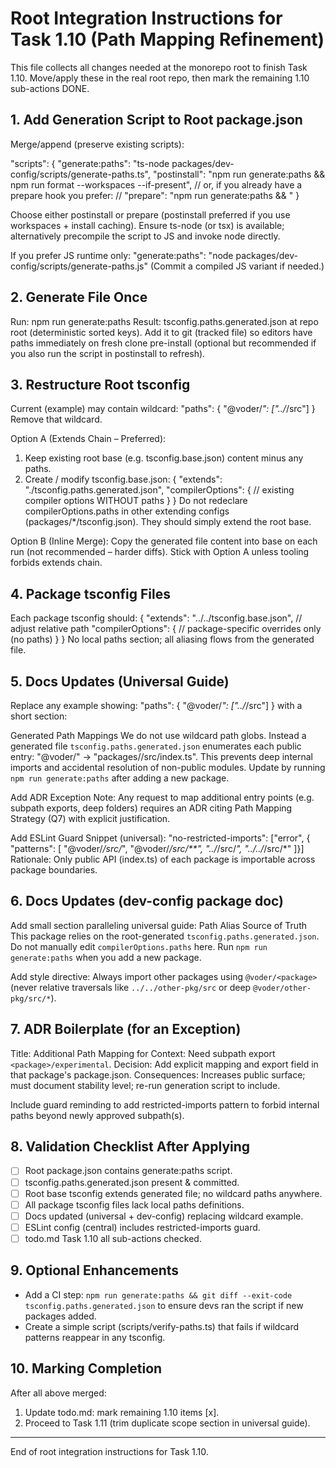 # Root Integration Instructions for Task 1.10 (Path Mapping Refinement)

This file collects all changes needed at the monorepo root to finish Task 1.10. Move/apply these in the real root repo, then mark the remaining 1.10 sub-actions DONE.

## 1. Add Generation Script to Root package.json
Merge/append (preserve existing scripts):

"scripts": {
  "generate:paths": "ts-node packages/dev-config/scripts/generate-paths.ts",
  "postinstall": "npm run generate:paths && npm run format --workspaces --if-present",
  // or, if you already have a prepare hook you prefer:
  // "prepare": "npm run generate:paths && <existing>"
}

Choose either postinstall or prepare (postinstall preferred if you use workspaces + install caching). Ensure ts-node (or tsx) is available; alternatively precompile the script to JS and invoke node directly.

If you prefer JS runtime only:
"generate:paths": "node packages/dev-config/scripts/generate-paths.js"
(Commit a compiled JS variant if needed.)

## 2. Generate File Once
Run: npm run generate:paths
Result: tsconfig.paths.generated.json at repo root (deterministic sorted keys).
Add it to git (tracked file) so editors have paths immediately on fresh clone pre-install (optional but recommended if you also run the script in postinstall to refresh).

## 3. Restructure Root tsconfig
Current (example) may contain wildcard:
"paths": { "@voder/*": ["../*/src"] }
Remove that wildcard.

Option A (Extends Chain – Preferred):
1. Keep existing root base (e.g. tsconfig.base.json) content minus any paths.
2. Create / modify tsconfig.base.json:
{
  "extends": "./tsconfig.paths.generated.json",
  "compilerOptions": {
    // existing compiler options WITHOUT paths
  }
}
Do not redeclare compilerOptions.paths in other extending configs (packages/*/tsconfig.json). They should simply extend the root base.

Option B (Inline Merge):
Copy the generated file content into base on each run (not recommended – harder diffs). Stick with Option A unless tooling forbids extends chain.

## 4. Package tsconfig Files
Each package tsconfig should:
{
  "extends": "../../tsconfig.base.json", // adjust relative path
  "compilerOptions": {
    // package-specific overrides only (no paths)
  }
}
No local paths section; all aliasing flows from the generated file.

## 5. Docs Updates (Universal Guide)
Replace any example showing:
"paths": { "@voder/*": ["../*/src"] }
with a short section:

Generated Path Mappings
We do not use wildcard path globs. Instead a generated file `tsconfig.paths.generated.json` enumerates each public entry: "@voder/<pkg>" -> "packages/<pkg>/src/index.ts". This prevents deep internal imports and accidental resolution of non-public modules. Update by running `npm run generate:paths` after adding a new package.

Add ADR Exception Note:
Any request to map additional entry points (e.g. subpath exports, deep folders) requires an ADR citing Path Mapping Strategy (Q7) with explicit justification.

Add ESLint Guard Snippet (universal):
"no-restricted-imports": ["error", { "patterns": [
  "@voder/*/src/*",
  "@voder/*/src/**",
  "../*/src/*",
  "../../*/src/*"
]}]
Rationale: Only public API (index.ts) of each package is importable across package boundaries.

## 6. Docs Updates (dev-config package doc)
Add small section paralleling universal guide:
Path Alias Source of Truth
This package relies on the root-generated `tsconfig.paths.generated.json`. Do not manually edit `compilerOptions.paths` here. Run `npm run generate:paths` when you add a new package.

Add style directive:
Always import other packages using `@voder/<package>` (never relative traversals like `../../other-pkg/src` or deep `@voder/other-pkg/src/*`).

## 7. ADR Boilerplate (for an Exception)
Title: Additional Path Mapping for <package>
Context: Need subpath export `<package>/experimental`.
Decision: Add explicit mapping and export field in that package's package.json.
Consequences: Increases public surface; must document stability level; re-run generation script to include.

Include guard reminding to add restricted-imports pattern to forbid internal paths beyond newly approved subpath(s).

## 8. Validation Checklist After Applying
- [ ] Root package.json contains generate:paths script.
- [ ] tsconfig.paths.generated.json present & committed.
- [ ] Root base tsconfig extends generated file; no wildcard paths anywhere.
- [ ] All package tsconfig files lack local paths definitions.
- [ ] Docs updated (universal + dev-config) replacing wildcard example.
- [ ] ESLint config (central) includes restricted-imports guard.
- [ ] todo.md Task 1.10 all sub-actions checked.

## 9. Optional Enhancements
- Add a CI step: `npm run generate:paths && git diff --exit-code tsconfig.paths.generated.json` to ensure devs ran the script if new packages added.
- Create a simple script (scripts/verify-paths.ts) that fails if wildcard patterns reappear in any tsconfig.

## 10. Marking Completion
After all above merged:
1. Update todo.md: mark remaining 1.10 items [x].
2. Proceed to Task 1.11 (trim duplicate scope section in universal guide).

---
End of root integration instructions for Task 1.10.

